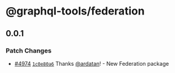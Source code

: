 # @graphql-tools/federation

## 0.0.1

### Patch Changes

- [#4974](https://github.com/ardatan/graphql-tools/pull/4974) [`1c0e80a6`](https://github.com/ardatan/graphql-tools/commit/1c0e80a60827169eb3eb99fe5710b1e891b89740) Thanks [@ardatan](https://github.com/ardatan)! - New Federation package
